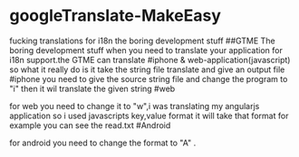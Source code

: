# googleTranslate-MakeEasy
fucking translations for i18n the boring development stuff
##GTME
The boring development stuff when you need to translate your application for i18n support.the GTME can translate 
#iphone & web-application(javascript)
so what it really do is it take the string file translate and give an output file 
#iphone
you need to give the source string file and change the program to "i"  then it wil translate the given string
#web

for web you need to change it to "w",i was translating my angularjs application so i used javascripts key,value format it will take that format 
for example you can see the read.txt
#Android

for android you need to change the format to "A" .

